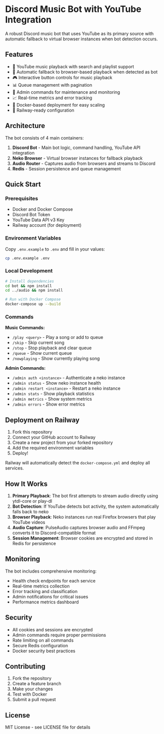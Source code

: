 # Discord Music Bot with YouTube Integration

A robust Discord music bot that uses YouTube as its primary source with automatic fallback to virtual browser instances when bot detection occurs.

## Features

- 🎵 YouTube music playback with search and playlist support
- 🔄 Automatic fallback to browser-based playback when detected as bot
- 🎮 Interactive button controls for music playback
- 📊 Queue management with pagination
- 🔐 Admin commands for maintenance and monitoring
- 📈 Real-time metrics and error tracking
- 🐳 Docker-based deployment for easy scaling
- 🚀 Railway-ready configuration

## Architecture

The bot consists of 4 main containers:

1. **Discord Bot** - Main bot logic, command handling, YouTube API integration
2. **Neko Browser** - Virtual browser instances for fallback playback
3. **Audio Router** - Captures audio from browsers and streams to Discord
4. **Redis** - Session persistence and queue management

## Quick Start

### Prerequisites

- Docker and Docker Compose
- Discord Bot Token
- YouTube Data API v3 Key
- Railway account (for deployment)

### Environment Variables

Copy `.env.example` to `.env` and fill in your values:

```bash
cp .env.example .env
```

### Local Development

```bash
# Install dependencies
cd bot && npm install
cd ../audio && npm install

# Run with Docker Compose
docker-compose up --build
```

### Commands

**Music Commands:**
- `/play <query>` - Play a song or add to queue
- `/skip` - Skip current song
- `/stop` - Stop playback and clear queue
- `/queue` - Show current queue
- `/nowplaying` - Show currently playing song

**Admin Commands:**
- `/admin auth <instance>` - Authenticate a neko instance
- `/admin status` - Show neko instance health
- `/admin restart <instance>` - Restart a neko instance
- `/admin stats` - Show playback statistics
- `/admin metrics` - Show system metrics
- `/admin errors` - Show error metrics

## Deployment on Railway

1. Fork this repository
2. Connect your GitHub account to Railway
3. Create a new project from your forked repository
4. Add the required environment variables
5. Deploy!

Railway will automatically detect the `docker-compose.yml` and deploy all services.

## How It Works

1. **Primary Playback**: The bot first attempts to stream audio directly using ytdl-core or play-dl
2. **Bot Detection**: If YouTube detects bot activity, the system automatically falls back to neko
3. **Browser Playback**: Neko instances run real Firefox browsers that play YouTube videos
4. **Audio Capture**: PulseAudio captures browser audio and FFmpeg converts it to Discord-compatible format
5. **Session Management**: Browser cookies are encrypted and stored in Redis for persistence

## Monitoring

The bot includes comprehensive monitoring:

- Health check endpoints for each service
- Real-time metrics collection
- Error tracking and classification
- Admin notifications for critical issues
- Performance metrics dashboard

## Security

- All cookies and sessions are encrypted
- Admin commands require proper permissions
- Rate limiting on all commands
- Secure Redis configuration
- Docker security best practices

## Contributing

1. Fork the repository
2. Create a feature branch
3. Make your changes
4. Test with Docker
5. Submit a pull request

## License

MIT License - see LICENSE file for details